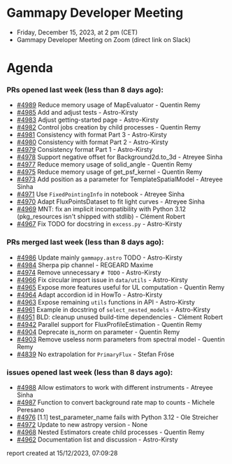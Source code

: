 # Gammapy Developer Meeting 
 * Friday, December 15, 2023, at 2 pm (CET) 
 * Gammapy Developer Meeting on Zoom (direct link on Slack) 
# Agenda

### PRs opened last week (less than 8 days ago): 
* [#4989](https://github.com/gammapy/gammapy/pull/4989) Reduce memory usage of MapEvaluator - Quentin Remy
* [#4985](https://github.com/gammapy/gammapy/pull/4985) Add and adjust tests - Astro-Kirsty
* [#4983](https://github.com/gammapy/gammapy/pull/4983) Adjust getting-started page - Astro-Kirsty
* [#4982](https://github.com/gammapy/gammapy/pull/4982) Control jobs creation by child processes - Quentin Remy
* [#4981](https://github.com/gammapy/gammapy/pull/4981) Consistency with format Part 3 - Astro-Kirsty
* [#4980](https://github.com/gammapy/gammapy/pull/4980) Consistency with format Part 2 - Astro-Kirsty
* [#4979](https://github.com/gammapy/gammapy/pull/4979) Consistency format Part 1 - Astro-Kirsty
* [#4978](https://github.com/gammapy/gammapy/pull/4978) Support negative offset for Background2d.to_3d - Atreyee Sinha
* [#4977](https://github.com/gammapy/gammapy/pull/4977) Reduce memory usage of solid_angle  - Quentin Remy
* [#4975](https://github.com/gammapy/gammapy/pull/4975) Reduce memory usage of get_psf_kernel - Quentin Remy
* [#4973](https://github.com/gammapy/gammapy/pull/4973) Add position as a parameter for TemplateSpatialModel - Atreyee Sinha
* [#4971](https://github.com/gammapy/gammapy/pull/4971) Use `FixedPointingInfo` in notebook - Atreyee Sinha
* [#4970](https://github.com/gammapy/gammapy/pull/4970) Adapt FluxPointsDataset to fit light curves - Atreyee Sinha
* [#4969](https://github.com/gammapy/gammapy/pull/4969) MNT: fix an implicit incompatibility with Python 3.12 (pkg_resources isn't shipped with stdlib) - Clément Robert
* [#4967](https://github.com/gammapy/gammapy/pull/4967) Fix TODO for docstring in `excess.py` - Astro-Kirsty

### PRs merged last week (less than 8 days ago): 
* [#4986](https://github.com/gammapy/gammapy/pull/4986) Update mainly `gammapy.astro` TODO - Astro-Kirsty
* [#4984](https://github.com/gammapy/gammapy/pull/4984) Sherpa pip channel - REGEARD Maxime
* [#4974](https://github.com/gammapy/gammapy/pull/4974) Remove unnecessary `# TODO` - Astro-Kirsty
* [#4966](https://github.com/gammapy/gammapy/pull/4966) Fix circular import issue in `data/utils` - Astro-Kirsty
* [#4965](https://github.com/gammapy/gammapy/pull/4965) Expose more features useful for UL computation - Quentin Remy
* [#4964](https://github.com/gammapy/gammapy/pull/4964) Adapt accordion id in HowTo - Astro-Kirsty
* [#4963](https://github.com/gammapy/gammapy/pull/4963) Expose remaining `utils` functions in API - Astro-Kirsty
* [#4961](https://github.com/gammapy/gammapy/pull/4961) Example in docstring of `select_nested_models` - Astro-Kirsty
* [#4951](https://github.com/gammapy/gammapy/pull/4951) BLD: cleanup unused build-time dependencies - Clément Robert
* [#4942](https://github.com/gammapy/gammapy/pull/4942) Parallel support for FluxProfileEstimation - Quentin Remy
* [#4904](https://github.com/gammapy/gammapy/pull/4904) Deprecate is_norm on parameter - Quentin Remy
* [#4903](https://github.com/gammapy/gammapy/pull/4903) Remove useless norm parameters from spectral model - Quentin Remy
* [#4839](https://github.com/gammapy/gammapy/pull/4839) No extrapolation for `PrimaryFlux` - Stefan Fröse

### issues opened last week (less than 8 days ago): 
* [#4988](https://github.com/gammapy/gammapy/issues/4988) Allow estimators to work with different instruments - Atreyee Sinha
* [#4987](https://github.com/gammapy/gammapy/issues/4987) Function to convert background rate map to counts - Michele Peresano
* [#4976](https://github.com/gammapy/gammapy/issues/4976) [1.1] test_parameter_name fails with Python 3.12 - Ole Streicher
* [#4972](https://github.com/gammapy/gammapy/issues/4972) Update to new astropy version - None
* [#4968](https://github.com/gammapy/gammapy/issues/4968) Nested Estimators create child processes - Quentin Remy
* [#4962](https://github.com/gammapy/gammapy/issues/4962) Documentation list and discussion - Astro-Kirsty

 report created at 15/12/2023, 07:09:28
